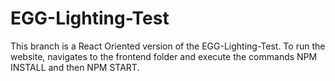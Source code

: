 # EGG-Lighting-Test
This branch is a React Oriented version of the EGG-Lighting-Test. To run the website, navigates to the frontend folder and execute the commands NPM INSTALL and then NPM START.

